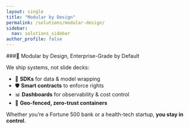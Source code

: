 ```yaml
---
layout: single
title: "Modular by Design"
permalink: /solutions/modular-design/
sidebar:
  nav: solutions_sidebar
author_profile: false
---
```


###🧱 Modular by Design, Enterprise-Grade by Default

We ship systems, not slide decks:

- 🧩 **SDKs** for data & model wrapping  
- 🛡️ **Smart contracts** to enforce rights  
- 📊 **Dashboards** for observability & cost control  
- 🔐 **Geo-fenced, zero-trust containers**

Whether you’re a Fortune 500 bank or a health-tech startup, **you stay in control**.
